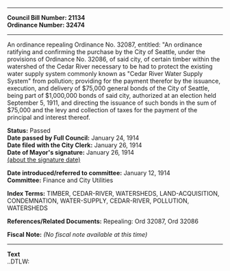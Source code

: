 * * * * *  
  
**Council Bill Number: [](#h0)[](#h2)21134**   
**Ordinance Number: 32474**  
  
* * * * *  
  
An ordinance repealing Ordinance No. 32087, entitled: "An ordinance ratifying and confirming the purchase by the City of Seattle, under the provisions of Ordinance No. 32086, of said city, of certain timber within the watershed of the Cedar River necessary to be had to protect the existing water supply system commonly known as "Cedar River Water Supply System" from pollution; providing for the payment therefor by the issuance, execution, and delivery of $75,000 general bonds of the City of Seattle, being part of $1,000,000 bonds of said city, authorized at an election held September 5, 1911, and directing the issuance of such bonds in the sum of $75,000 and the levy and collection of taxes for the payment of the principal and interest thereof.  
  
**Status:** Passed   
**Date passed by Full Council:** January 24, 1914   
**Date filed with the City Clerk:** January 26, 1914   
**Date of Mayor's signature:** January 26, 1914   
[(about the signature date)](/~public/approvaldate.htm)   
  
  
**Date introduced/referred to committee:** January 12, 1914   
**Committee:** Finance and City Utilities   
  
**Index Terms:** TIMBER, CEDAR-RIVER, WATERSHEDS, LAND-ACQUISITION, CONDEMNATION, WATER-SUPPLY, CEDAR-RIVER, POLLUTION, WATERSHEDS  
  
**References/Related Documents:** Repealing: Ord 32087, Ord 32086  
  
**Fiscal Note:** *(No fiscal note available at this time)*  
  
* * * * *  
  
**Text**  
    ..DTLW:  
